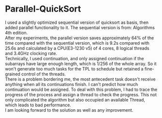 # Parallel-QuickSort
I used a slightly optimized sequential version of quicksort as basis, then added parallel functionality to it. The sequential version is from: Algorithms 4th edition.<br/>
After my experiments, the parallel version saves approximately 64% of the time compared with the sequential version, which is 9.2s compared with 25.6s and calculated by a CPU(E3-1230 v5) of 4 cores, 8 logical threads and 3.4GHz clocking rate.<br/>
Technically, I used continuation, and only assigned continuation if the subarrays have large enough length, which is 1/256 of the whole array. So it won't generate too much tasks for the TPL to schedule but retained a fine-grained control of the threads.<br/>
There is a problem bordering me, the most antecedent task doesn't receive anything when all its continuations finish. I can't predict how much continuation would be assigned. To deal with this problem, I had to trace the progress of the process and assign a thread to check the progress. This not only complicated the algorithm but also occupied an available Thread, which leads to bad performance.<br/>
I am looking forward to the solution as well as any improvement.
